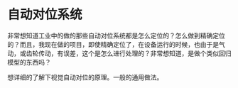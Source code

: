 
# 自动对位系统


非常想知道工业中的做的那些自动对位系统都是怎么定位的？怎么做到精确定位的？而且，我现在做的项目，即使精确定位了，在设备运行的时候，也由于是气动，或齿轮传动，有误差，这个是怎么进行处理的？非常想知道，是做个类似回归模型的东西吗？

想详细的了解下视觉自动对位的原理。一般的通用做法。
